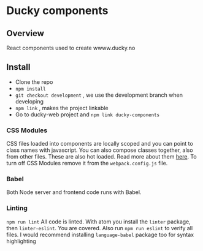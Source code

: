 # Ducky components

## Overview
React components used to create wwww.ducky.no

## Install
- Clone the repo
- `npm install`
- `git checkout development` , we use the development branch when developing
- `npm link` , makes the project linkable
- Go to ducky-web project and `npm link ducky-components`

### CSS Modules
CSS files loaded into components are locally scoped and you can point to class names with javascript.
You can also compose classes together, also from other files.
These are also hot loaded. Read more about them [here](http://glenmaddern.com/articles/css-modules).
To turn off CSS Modules remove it from the `webpack.config.js` file.

### Babel
Both Node server and frontend code runs with Babel.

### Linting
`npm run lint`
All code is linted. With atom you install the `linter` package, then `linter-eslint`. You are covered.
Also run `npm run eslint` to verify all files.
I would recommend installing `language-babel` package too for syntax highlighting
